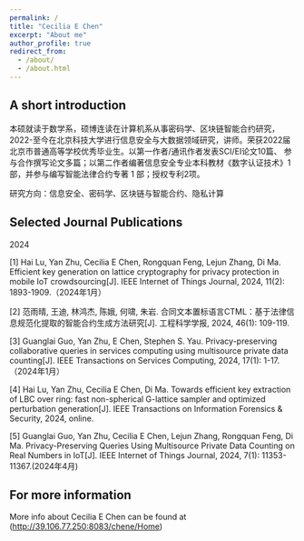 ```yaml
---
permalink: /
title: "Cecilia E Chen"
excerpt: "About me"
author_profile: true
redirect_from: 
  - /about/
  - /about.html
---
```



## A short introduction
本硕就读于数学系，硕博连读在计算机系从事密码学、区块链智能合约研究，2022-至今在北京科技大学进行信息安全与大数据领域研究，讲师。荣获2022届北京市普通高等学校优秀毕业生。以第一作者/通讯作者发表SCI/EI论文10篇、 参与合作撰写论文多篇；以第二作者编著信息安全专业本科教材《数字认证技术》1部，并参与编写智能法律合约专著 1 部；授权专利2项。

研究方向：信息安全、密码学、区块链与智能合约、隐私计算



## Selected Journal Publications

2024

[1]	Hai Lu, Yan Zhu, Cecilia E Chen, Rongquan Feng, Lejun Zhang, Di Ma. Efficient key generation on lattice cryptography for privacy protection in mobile IoT crowdsourcing[J]. IEEE Internet of Things Journal, 2024, 11(2): 1893-1909.（2024年1月）

[2]	范雨晴, 王迪, 林鸿杰, 陈娥, 何啸, 朱岩. 合同文本置标语言CTML：基于法律信息规范化提取的智能合约生成方法研究[J]. 工程科学学报, 2024, 46(1): 109-119.

[3]	Guanglai Guo, Yan Zhu, E Chen, Stephen S. Yau. Privacy-preserving collaborative queries in services computing using multisource private data counting[J]. IEEE Transactions on Services Computing, 2024, 17(1): 1-17.（2024年1月）

[4]	Hai Lu, Yan Zhu, Cecilia E Chen, Di Ma. Towards efficient key extraction of LBC over ring: fast non-spherical G-lattice sampler and optimized perturbation generation[J]. IEEE Transactions on Information Forensics & Security, 2024, online.

[5]	Guanglai Guo, Yan Zhu, Cecilia E Chen, Lejun Zhang, Rongquan Feng, Di Ma. Privacy-Preserving Queries Using Multisource Private Data Counting on Real Numbers in IoT[J]. IEEE Internet of Things Journal, 2024, 7(1): 11353-11367.(2024年4月)



## For more information
More info about Cecilia E Chen can be found at (http://39.106.77.250:8083/chene/Home)
